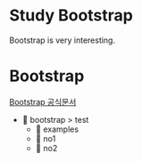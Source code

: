 # Study Bootstrap
Bootstrap is very interesting.

Bootstrap
=============
[Bootstrap 공식문서](https://getbootstrap.kr/docs/5.1/getting-started/introduction/)
- :file_folder: bootstrap > test
  - :open_file_folder: examples
  - :open_file_folder: no1
  - :open_file_folder: no2